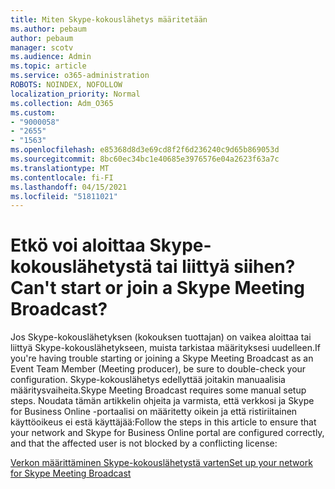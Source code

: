 ```yaml
---
title: Miten Skype-kokouslähetys määritetään
ms.author: pebaum
author: pebaum
manager: scotv
ms.audience: Admin
ms.topic: article
ms.service: o365-administration
ROBOTS: NOINDEX, NOFOLLOW
localization_priority: Normal
ms.collection: Adm_O365
ms.custom:
- "9000058"
- "2655"
- "1563"
ms.openlocfilehash: e85368d8d3e69cd8f2f6d236240c9d65b869053d
ms.sourcegitcommit: 8bc60ec34bc1e40685e3976576e04a2623f63a7c
ms.translationtype: MT
ms.contentlocale: fi-FI
ms.lasthandoff: 04/15/2021
ms.locfileid: "51811021"
---
```

# <a name="cant-start-or-join-a-skype-meeting-broadcast"></a><span data-ttu-id="40efa-102">Etkö voi aloittaa Skype-kokouslähetystä tai liittyä siihen?</span><span class="sxs-lookup"><span data-stu-id="40efa-102">Can't start or join a Skype Meeting Broadcast?</span></span>

<span data-ttu-id="40efa-103">Jos Skype-kokouslähetyksen (kokouksen tuottajan) on vaikea aloittaa tai liittyä Skype-kokouslähetykseen, muista tarkistaa määrityksesi uudelleen.</span><span class="sxs-lookup"><span data-stu-id="40efa-103">If you're having trouble starting or joining a Skype Meeting Broadcast as an Event Team Member (Meeting producer), be sure to double-check your configuration.</span></span> <span data-ttu-id="40efa-104">Skype-kokouslähetys edellyttää joitakin manuaalisia määritysvaiheita.</span><span class="sxs-lookup"><span data-stu-id="40efa-104">Skype Meeting Broadcast requires some manual setup steps.</span></span> <span data-ttu-id="40efa-105">Noudata tämän artikkelin ohjeita ja varmista, että verkkosi ja Skype for Business Online -portaalisi on määritetty oikein ja että ristiriitainen käyttöoikeus ei estä käyttäjää:</span><span class="sxs-lookup"><span data-stu-id="40efa-105">Follow the steps in this article to ensure that your network and Skype for Business Online portal are configured correctly, and that the affected user is not blocked by a conflicting license:</span></span>

[<span data-ttu-id="40efa-106">Verkon määrittäminen Skype-kokouslähetystä varten</span><span class="sxs-lookup"><span data-stu-id="40efa-106">Set up your network for Skype Meeting Broadcast</span></span>](https://docs.microsoft.com/SkypeForBusiness/set-up-your-network-for-skype-meeting-broadcast/set-up-your-network-for-skype-meeting-broadcast)